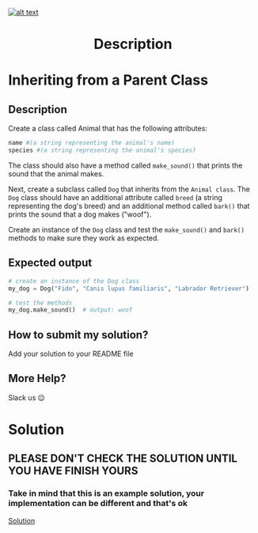 <a href="https://www.core-code.io/">

![alt text](https://uploads-ssl.webflow.com/5eb2f56932c3562feab232e3/5f73550d00249e7e96c9f3de_Logo.png 'corecodeio')

</a>

<h1 align="center">Description</h1>

# Inheriting from a Parent Class


## Description

Create a class called Animal that has the following attributes:

```python
name #(a string representing the animal's name)
species #(a string representing the animal's species)
```

The class should also have a method called `make_sound()` that prints the sound that the animal makes.

Next, create a subclass called `Dog` that inherits from the `Animal class`. The `Dog` class should have an additional attribute called `breed` (a string representing the dog's breed) and an additional method called `bark()` that prints the sound that a dog makes ("woof").

Create an instance of the `Dog` class and test the `make_sound()` and `bark()` methods to make sure they work as expected.


## Expected output
```python
# create an instance of the Dog class
my_dog = Dog("Fido", "Canis lupus familiaris", "Labrador Retriever")

# test the methods
my_dog.make_sound()  # output: woof
``` 


## How to submit my solution?
    
Add your solution to your README file

## More Help?

Slack us 😉

# Solution

## PLEASE DON'T CHECK THE SOLUTION UNTIL YOU HAVE FINISH YOURS

### Take in mind that this is an example solution, your implementation can be different and that's ok

[Solution](../sol)
